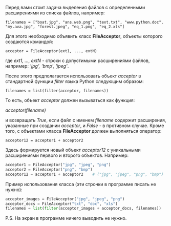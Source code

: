 Перед вами стоит задача выделения файлов с определенными расширениями из списка файлов, например:

`
filenames = ["boat.jpg", "ans.web.png", "text.txt", "www.python.doc", "my.ava.jpg", "forest.jpeg", "eq_1.png", "eq_2.xls"]
`

Для этого необходимо объявить класс **FileAcceptor**, объекты которого создаются командой:

`acceptor = FileAcceptor(ext1, ..., extN)`

где _ext1, ..., extN_ - строки с допустимыми расширениями файлов, например: _'jpg', 'bmp', 'jpeg'_.

После этого предполагается использовать объект _acceptor_ в стандартной функции _filter_ языка Python следующим образом:

`filenames = list(filter(acceptor, filenames))`

То есть, объект _acceptor_ должен вызываться как функция:

_acceptor(filename)_ 

и возвращать _True_, если файл с именем _filename_ содержит расширения, указанные при создании _acceptor_, и _False_ - в противном случае. Кроме того, с объектами класса **FileAcceptor** должен выполняться оператор:

`acceptor12 = acceptor1 + acceptor2`

Здесь формируется новый объект _acceptor12_ с уникальными расширениями первого и второго объектов. Например:
```python
acceptor1 = FileAcceptor("jpg", "jpeg", "png")
acceptor2 = FileAcceptor("png", "bmp")
acceptor12 = acceptor1 + acceptor2    # ("jpg", "jpeg", "png", "bmp")
```
Пример использования класса (эти строчки в программе писать не нужно):
```python
acceptor_images = FileAcceptor("jpg", "jpeg", "png")
acceptor_docs = FileAcceptor("txt", "doc", "xls")
filenames = list(filter(acceptor_images + acceptor_docs, filenames))
```
P.S. На экран в программе ничего выводить не нужно.